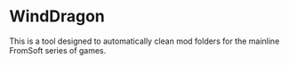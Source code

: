 # WindDragon

This is a tool designed to automatically clean mod folders for the mainline FromSoft series of games.
